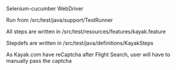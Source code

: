 Selenium-cucumber WebDriver


Run from /src/test/java/support/TestRunner


All steps are written in /src/test/resources/features/kayak.feature


Stepdefs are written in /src/test/java/definitions/KayakSteps


As  Kayak.com have reCaptcha after Flight Search, user will have to manually pass the captcha
